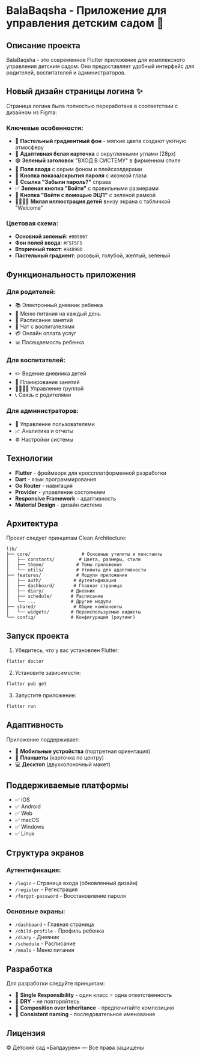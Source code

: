 # BalaBaqsha - Приложение для управления детским садом 🏫

## Описание проекта

BalaBaqsha - это современное Flutter приложение для комплексного управления детским садом. Оно предоставляет удобный интерфейс для родителей, воспитателей и администраторов.

## Новый дизайн страницы логина ✨

Страница логина была полностью переработана в соответствии с дизайном из Figma:

### Ключевые особенности:
- 🎨 **Пастельный градиентный фон** - мягкие цвета создают уютную атмосферу
- 📱 **Адаптивная белая карточка** с округленными углами (28px)
- 🟢 **Зеленый заголовок** "ВХОД В СИСТЕМУ" в фирменном стиле
- 📝 **Поля ввода** с серым фоном и плейсхолдерами
- 🔐 **Кнопка показа/скрытия пароля** с иконкой глаза
- 🔗 **Ссылка "Забыли пароль?"** справа
- ✅ **Зеленая кнопка "Войти"** с правильными размерами
- 📜 **Кнопка "Войти с помощью ЭЦП"** с зеленой рамкой
- 👨‍👩‍👧‍👦 **Милая иллюстрация детей** внизу экрана с табличкой "Welcome"

### Цветовая схема:
- **Основной зеленый**: `#009867`
- **Фон полей ввода**: `#F5F5F5`
- **Вторичный текст**: `#84898D`
- **Пастельный градиент**: розовый, голубой, желтый, зеленый

## Функциональность приложения

### Для родителей:
- 📚 Электронный дневник ребенка
- 🍎 Меню питания на каждый день
- 📅 Расписание занятий
- 💬 Чат с воспитателями
- 💳 Онлайн оплата услуг
- 📊 Посещаемость ребенка

### Для воспитателей:
- ✏️ Ведение дневника детей
- 📝 Планирование занятий
- 👨‍👩‍👧‍👦 Управление группой
- 📞 Связь с родителями

### Для администраторов:
- 👥 Управление пользователями
- 📈 Аналитика и отчеты
- ⚙️ Настройки системы

## Технологии

- **Flutter** - фреймворк для кроссплатформенной разработки
- **Dart** - язык программирования
- **Go Router** - навигация
- **Provider** - управление состоянием
- **Responsive Framework** - адаптивность
- **Material Design** - дизайн система

## Архитектура

Проект следует принципам Clean Architecture:

```
lib/
├── core/                   # Основные утилиты и константы
│   ├── constants/         # Цвета, размеры, стили
│   ├── theme/            # Темы приложения
│   └── utils/            # Утилиты для адаптивности
├── features/             # Модули приложения
│   ├── auth/            # Аутентификация
│   ├── dashboard/       # Главная страница
│   ├── diary/          # Дневник
│   ├── schedule/       # Расписание
│   └── ...             # Другие модули
├── shared/              # Общие компоненты
│   └── widgets/        # Переиспользуемые виджеты
└── config/             # Конфигурация (роутинг)
```

## Запуск проекта

1. Убедитесь, что у вас установлен Flutter:
```bash
flutter doctor
```

2. Установите зависимости:
```bash
flutter pub get
```

3. Запустите приложение:
```bash
flutter run
```

## Адаптивность

Приложение поддерживает:
- 📱 **Мобильные устройства** (портретная ориентация)
- 📱 **Планшеты** (карточка по центру)
- 💻 **Десктоп** (двухколоночный макет)

## Поддерживаемые платформы

- ✅ iOS
- ✅ Android  
- ✅ Web
- ✅ macOS
- ✅ Windows
- ✅ Linux

## Структура экранов

### Аутентификация:
- `/login` - Страница входа (обновленный дизайн)
- `/register` - Регистрация
- `/forgot-password` - Восстановление пароля

### Основные экраны:
- `/dashboard` - Главная страница
- `/child-profile` - Профиль ребенка
- `/diary` - Дневник
- `/schedule` - Расписание
- `/meals` - Меню питания

## Разработка

Для разработки следуйте принципам:
- 🎯 **Single Responsibility** - один класс = одна ответственность
- 🔄 **DRY** - не повторяйтесь
- 🧱 **Composition over Inheritance** - предпочитайте композицию
- 📏 **Consistent naming** - последовательное именование

## Лицензия

© Детский сад «Балдаурен» — Все права защищены
